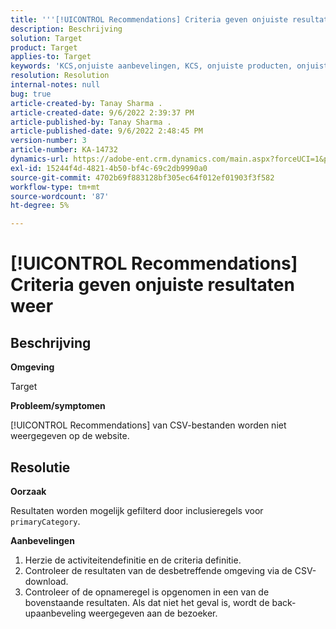 ```yaml
---
title: '''[!UICONTROL Recommendations] Criteria geven onjuiste resultaten weer."'
description: Beschrijving
solution: Target
product: Target
applies-to: Target
keywords: 'KCS,onjuiste aanbevelingen, KCS, onjuiste producten, onjuist '
resolution: Resolution
internal-notes: null
bug: true
article-created-by: Tanay Sharma .
article-created-date: 9/6/2022 2:39:37 PM
article-published-by: Tanay Sharma .
article-published-date: 9/6/2022 2:48:45 PM
version-number: 3
article-number: KA-14732
dynamics-url: https://adobe-ent.crm.dynamics.com/main.aspx?forceUCI=1&pagetype=entityrecord&etn=knowledgearticle&id=43ddcfba-f12d-ed11-9db1-002248086735
exl-id: 15244f4d-4821-4b50-bf4c-69c2db9990a0
source-git-commit: 4702b69f883128bf305ec64f012ef01903f3f582
workflow-type: tm+mt
source-wordcount: '87'
ht-degree: 5%

---
```


# [!UICONTROL Recommendations] Criteria geven onjuiste resultaten weer

## Beschrijving


<b>Omgeving</b>

Target



<b>Probleem/symptomen</b>

[!UICONTROL Recommendations] van CSV-bestanden worden niet weergegeven op de website.


## Resolutie


<b>Oorzaak</b>

Resultaten worden mogelijk gefilterd door inclusieregels voor `primaryCategory`.



<b>Aanbevelingen</b>

1. Herzie de activiteitendefinitie en de criteria definitie.
2. Controleer de resultaten van de desbetreffende omgeving via de CSV-download.
3. Controleer of de opnameregel is opgenomen in een van de bovenstaande resultaten. Als dat niet het geval is, wordt de back-upaanbeveling weergegeven aan de bezoeker.
